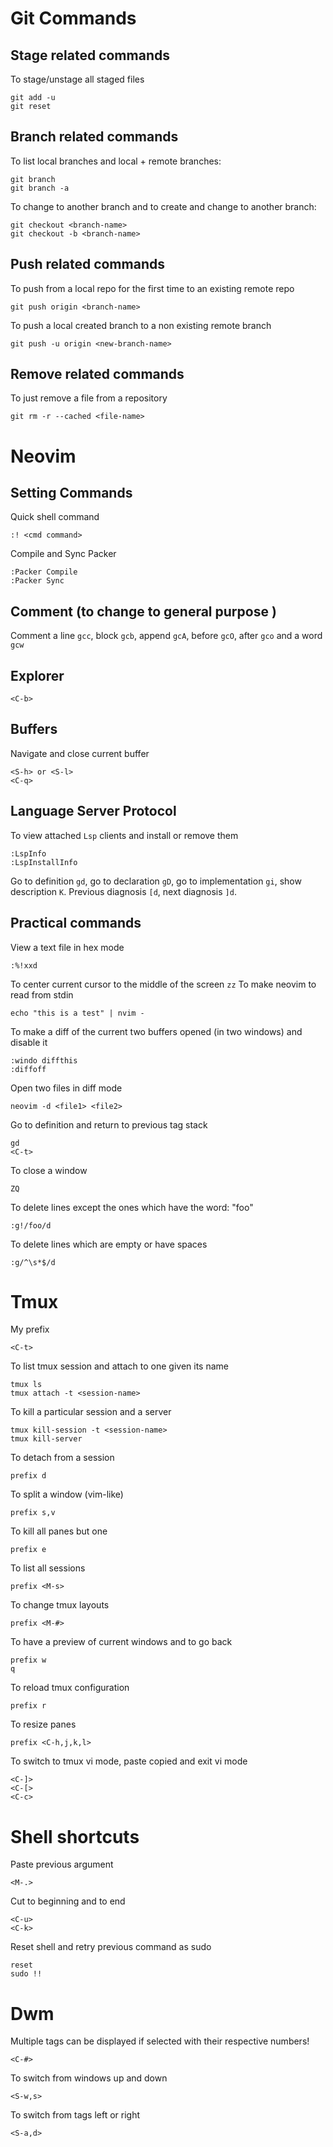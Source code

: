# Git Commands
## Stage related commands
To stage/unstage all staged files
```console
git add -u
git reset
```
## Branch related commands
To list local branches and local + remote branches:
```console
git branch 
git branch -a
```
To change to another branch and to create and change to another branch:
```console
git checkout <branch-name>
git checkout -b <branch-name>
```

## Push related commands
To push from a local repo for the first time to an existing remote repo
```console
git push origin <branch-name>
```
To push a local created branch to a non existing remote branch 
```console
git push -u origin <new-branch-name>
```

## Remove related commands
To just remove a file from a repository
```console
git rm -r --cached <file-name>
```

# Neovim 
## Setting Commands
Quick shell command
```
:! <cmd command>
```
Compile and Sync Packer
```console
:Packer Compile
:Packer Sync
```

## Comment (to change to general purpose <C-/>)
Comment a line `gcc`, block `gcb`, append `gcA`, before `gcO`, after `gco` and a word `gcw`

## Explorer
```console
<C-b>
```

## Buffers
Navigate and close current buffer
```console
<S-h> or <S-l>
<C-q>
```

## Language Server Protocol
To view attached `Lsp` clients and install or remove them
```console
:LspInfo
:LspInstallInfo
```
Go to definition `gd`, go to declaration `gD`, go to implementation `gi`, show description `K`.
Previous diagnosis `[d`, next diagnosis `]d`.

## Practical commands
View a text file in hex mode
```
:%!xxd
```
To center current cursor to the middle of the screen `zz`
To make neovim to read from stdin
```console
echo "this is a test" | nvim -
```
To make a diff of the current two buffers opened (in two windows) and disable it
```console
:windo diffthis
:diffoff
```
Open two files in diff mode
```console
neovim -d <file1> <file2>
```
Go to definition and return to previous tag stack
```console
gd
<C-t>
```
To close a window
```console
ZQ
```
To delete lines except the ones which have the word: "foo"
```console
:g!/foo/d
```
To delete lines which are empty or have spaces
```console
:g/^\s*$/d
```

# Tmux
My prefix
```console
<C-t>
```
To list tmux session and attach to one given its name
```console
tmux ls
tmux attach -t <session-name>
```
To kill a particular session and a server
```console
tmux kill-session -t <session-name>
tmux kill-server
```
To detach from a session
```console
prefix d
```
To split a window (vim-like)
```console
prefix s,v
```
To kill all panes but one
```console
prefix e
```
To list all sessions
```console
prefix <M-s>
```
To change tmux layouts
```console
prefix <M-#>
```
To have a preview of current windows and to go back
```console
prefix w
q
```
To reload tmux configuration
```console
prefix r
```
To resize panes
```console
prefix <C-h,j,k,l>
```
To switch to tmux vi mode, paste copied and exit vi mode
```console
<C-]>
<C-[>
<C-c>
```

# Shell shortcuts
Paste previous argument
```console
<M-.>
```
Cut to beginning and to end
```console
<C-u>
<C-k>
```
Reset shell and retry previous command as sudo
```console
reset
sudo !!
```

# Dwm
Multiple tags can be displayed if selected with their respective numbers!
```console
<C-#>
```
To switch from windows up and down
```console
<S-w,s>
```
To switch from tags left or right
```console
<S-a,d>
```






